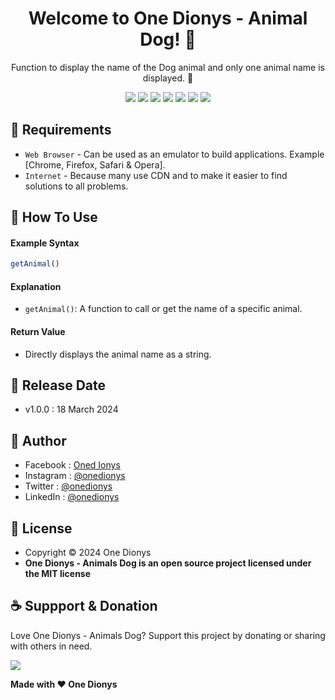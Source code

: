 <h1 align="center">Welcome to One Dionys - Animal Dog! 👋 </h1>

<p align="center">Function to display the name of the Dog animal and only one animal name is displayed. 💖 </p>

<p align="center">
<img src="https://img.shields.io/github/contributors/onedionys/onedionys-animal-dog?style=flat-square">
<img src="https://img.shields.io/github/issues/onedionys/onedionys-animal-dog?style=flat-square">
<img src="https://img.shields.io/github/stars/onedionys/onedionys-animal-dog?style=flat-square"> 
<img src="https://img.shields.io/github/forks/onedionys/onedionys-animal-dog?style=flat-square">
<img src="https://img.shields.io/github/last-commit/onedionys/onedionys-animal-dog.svg?style=flat-square">
<img src="https://img.shields.io/github/languages/code-size/onedionys/onedionys-animal-dog?style=flat-square">
<img src="https://img.shields.io/github/license/onedionys/onedionys-animal-dog?style=flat-square">
</p>

## 💾 Requirements

* `Web Browser` - Can be used as an emulator to build applications. Example [Chrome, Firefox, Safari & Opera].
* `Internet` - Because many use CDN and to make it easier to find solutions to all problems.

## 🎯 How To Use

#### Example Syntax

```javascript
getAnimal()
```

#### Explanation

* `getAnimal()`: A function to call or get the name of a specific animal.

#### Return Value

* Directly displays the animal name as a string.

## 📆 Release Date

* v1.0.0 : 18 March 2024

## 🧑 Author

* Facebook : <a href="https://www.facebook.com/theonedionys"> Oned Ionys</a>
* Instagram : <a href="https://www.instagram.com/onedionys/"> @onedionys</a>
* Twitter : <a href="https://twitter.com/onedionys"> @onedionys</a>
* LinkedIn :  <a href="https://www.linkedin.com/in/onedionys/"> @onedionys</a>

## 📝 License

* Copyright © 2024 One Dionys
* **One Dionys - Animals Dog is an open source project licensed under the MIT license**

## ☕️ Suppport & Donation

Love One Dionys - Animals Dog? Support this project by donating or sharing with others in need.

<a href="https://www.buymeacoffee.com/onedionys"><img src="https://img.shields.io/badge/Buy_Me_A_Coffee-FFDD00?style=for-the-badge&logo=buy-me-a-coffee&logoColor=black"/> </a>

**Made with ❤️ One Dionys**
